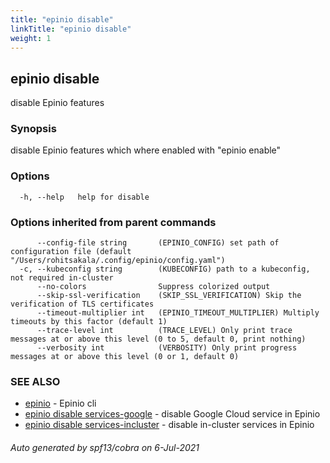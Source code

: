 ```yaml
---
title: "epinio disable"
linkTitle: "epinio disable"
weight: 1
---
```

## epinio disable

disable Epinio features

### Synopsis

disable Epinio features which where enabled with "epinio enable"

### Options

```
  -h, --help   help for disable
```

### Options inherited from parent commands

```
      --config-file string       (EPINIO_CONFIG) set path of configuration file (default "/Users/rohitsakala/.config/epinio/config.yaml")
  -c, --kubeconfig string        (KUBECONFIG) path to a kubeconfig, not required in-cluster
      --no-colors                Suppress colorized output
      --skip-ssl-verification    (SKIP_SSL_VERIFICATION) Skip the verification of TLS certificates
      --timeout-multiplier int   (EPINIO_TIMEOUT_MULTIPLIER) Multiply timeouts by this factor (default 1)
      --trace-level int          (TRACE_LEVEL) Only print trace messages at or above this level (0 to 5, default 0, print nothing)
      --verbosity int            (VERBOSITY) Only print progress messages at or above this level (0 or 1, default 0)
```

### SEE ALSO

* [epinio](../epinio)	 - Epinio cli
* [epinio disable services-google](../epinio_disable_services-google)	 - disable Google Cloud service in Epinio
* [epinio disable services-incluster](../epinio_disable_services-incluster)	 - disable in-cluster services in Epinio

###### Auto generated by spf13/cobra on 6-Jul-2021
